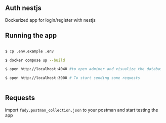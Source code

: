 
## Auth nestjs

Dockerized app for login/register with nestjs

## Running the app

```bash

$ cp .env.example .env

$ docker compose up --build

$ open http://localhost:4040 #to open adminer and visualize the database

$ open http://localhost:3000 # To start sending some requests 
 
```


## Requests

import `fudy.postman_collection.json` to your postman and start testing the app 
